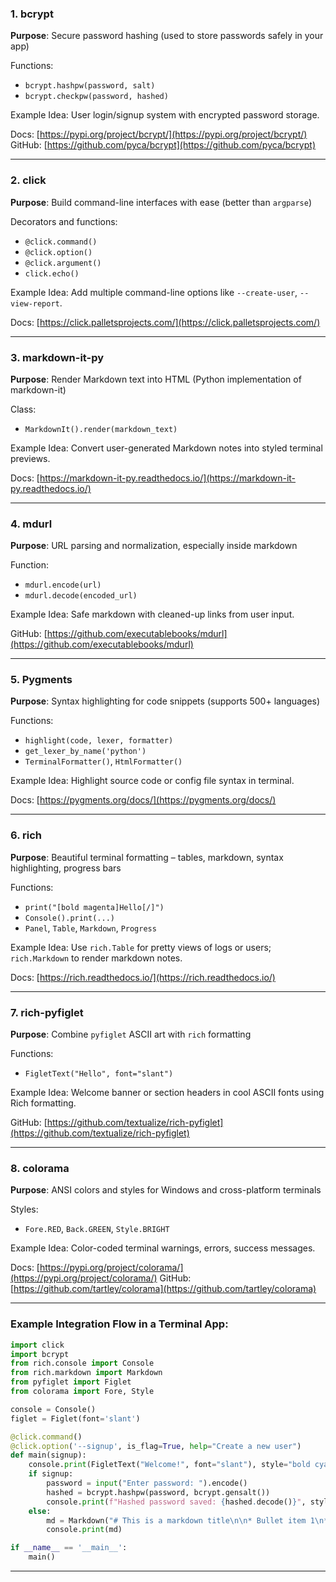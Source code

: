 
### 1. **bcrypt**

**Purpose**: Secure password hashing (used to store passwords safely in your app)

Functions:

* `bcrypt.hashpw(password, salt)`
* `bcrypt.checkpw(password, hashed)`

Example Idea:
User login/signup system with encrypted password storage.

Docs: [https://pypi.org/project/bcrypt/](https://pypi.org/project/bcrypt/)
GitHub: [https://github.com/pyca/bcrypt](https://github.com/pyca/bcrypt)

---

### 2. **click**

**Purpose**: Build command-line interfaces with ease (better than `argparse`)

Decorators and functions:

* `@click.command()`
* `@click.option()`
* `@click.argument()`
* `click.echo()`

Example Idea:
Add multiple command-line options like `--create-user`, `--view-report`.

Docs: [https://click.palletsprojects.com/](https://click.palletsprojects.com/)

---

### 3. **markdown-it-py**

**Purpose**: Render Markdown text into HTML (Python implementation of markdown-it)

Class:

* `MarkdownIt().render(markdown_text)`

Example Idea:
Convert user-generated Markdown notes into styled terminal previews.

Docs: [https://markdown-it-py.readthedocs.io/](https://markdown-it-py.readthedocs.io/)

---

### 4. **mdurl**

**Purpose**: URL parsing and normalization, especially inside markdown

Function:

* `mdurl.encode(url)`
* `mdurl.decode(encoded_url)`

Example Idea:
Safe markdown with cleaned-up links from user input.

GitHub: [https://github.com/executablebooks/mdurl](https://github.com/executablebooks/mdurl)

---

### 5. **Pygments**

**Purpose**: Syntax highlighting for code snippets (supports 500+ languages)

Functions:

* `highlight(code, lexer, formatter)`
* `get_lexer_by_name('python')`
* `TerminalFormatter()`, `HtmlFormatter()`

Example Idea:
Highlight source code or config file syntax in terminal.

Docs: [https://pygments.org/docs/](https://pygments.org/docs/)

---

### 6. **rich**

**Purpose**: Beautiful terminal formatting – tables, markdown, syntax highlighting, progress bars

Functions:

* `print("[bold magenta]Hello[/]")`
* `Console().print(...)`
* `Panel`, `Table`, `Markdown`, `Progress`

Example Idea:
Use `rich.Table` for pretty views of logs or users; `rich.Markdown` to render markdown notes.

Docs: [https://rich.readthedocs.io/](https://rich.readthedocs.io/)

---

### 7. **rich-pyfiglet**

**Purpose**: Combine `pyfiglet` ASCII art with `rich` formatting

Functions:

* `FigletText("Hello", font="slant")`

Example Idea:
Welcome banner or section headers in cool ASCII fonts using Rich formatting.

GitHub: [https://github.com/textualize/rich-pyfiglet](https://github.com/textualize/rich-pyfiglet)

---

### 8. **colorama**

**Purpose**: ANSI colors and styles for Windows and cross-platform terminals

Styles:

* `Fore.RED`, `Back.GREEN`, `Style.BRIGHT`

Example Idea:
Color-coded terminal warnings, errors, success messages.

Docs: [https://pypi.org/project/colorama/](https://pypi.org/project/colorama/)
GitHub: [https://github.com/tartley/colorama](https://github.com/tartley/colorama)

---

### Example Integration Flow in a Terminal App:

```python
import click
import bcrypt
from rich.console import Console
from rich.markdown import Markdown
from pyfiglet import Figlet
from colorama import Fore, Style

console = Console()
figlet = Figlet(font='slant')

@click.command()
@click.option('--signup', is_flag=True, help="Create a new user")
def main(signup):
    console.print(FigletText("Welcome!", font="slant"), style="bold cyan")
    if signup:
        password = input("Enter password: ").encode()
        hashed = bcrypt.hashpw(password, bcrypt.gensalt())
        console.print(f"Hashed password saved: {hashed.decode()}", style="green")
    else:
        md = Markdown("# This is a markdown title\n\n* Bullet item 1\n* Bullet item 2")
        console.print(md)

if __name__ == '__main__':
    main()
```

---

